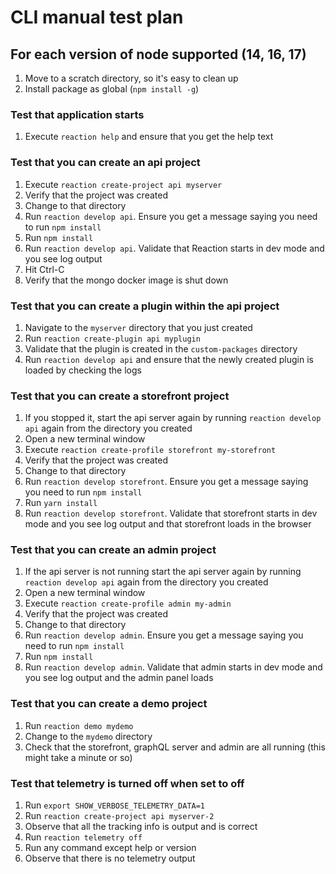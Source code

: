 # CLI manual test plan

## For each version of node supported (14, 16, 17)

1. Move to a scratch directory, so it's easy to clean up
2. Install package as global (`npm install -g`)

### Test that application starts

1. Execute `reaction help` and ensure that you get the help text

### Test that you can create an api project

1. Execute `reaction create-project api myserver`
2. Verify that the project was created
3. Change to that directory
4. Run `reaction develop api`. Ensure you get a message saying you need to run `npm install`
5. Run `npm install`
6. Run `reaction develop api`. Validate that Reaction starts in dev mode and you see log output
7. Hit Ctrl-C
8. Verify that the mongo docker image is shut down

### Test that you can create a plugin within the api project
1. Navigate to the `myserver` directory that you just created
2. Run `reaction create-plugin api myplugin`
3. Validate that the plugin is created in the `custom-packages` directory
4. Run `reaction develop api` and ensure that the newly created plugin is loaded by checking the logs

### Test that you can create a storefront project

1. If you stopped it, start the api server again by running `reaction develop api` again from the directory you created
2. Open a new terminal window
3. Execute `reaction create-profile storefront my-storefront`
4. Verify that the project was created
5. Change to that directory
6. Run `reaction develop storefront`. Ensure you get a message saying you need to run `npm install`
7. Run `yarn install`
8. Run `reaction develop storefront`. Validate that storefront starts in dev mode and you see log output and that storefront loads in the browser

### Test that you can create an admin project

1. If the api server is not running start the api server again by running `reaction develop api` again from the directory you created
2. Open a new terminal window
3. Execute `reaction create-profile admin my-admin`
4. Verify that the project was created
5. Change to that directory
6. Run `reaction develop admin`. Ensure you get a message saying you need to run `npm install`
7. Run `npm install`
8. Run `reaction develop admin`. Validate that admin starts in dev mode and you see log output and the admin panel loads

### Test that you can create a demo project

1. Run `reaction demo mydemo`
2. Change to the `mydemo` directory
3. Check that the storefront, graphQL server and admin are all running (this might take a minute or so)

### Test that telemetry is turned off when set to off

1. Run `export SHOW_VERBOSE_TELEMETRY_DATA=1`
2. Run `reaction create-project api myserver-2`
3. Observe that all the tracking info is output and is correct
4. Run `reaction telemetry off`
5. Run any command except help or version
6. Observe that there is no telemetry output
